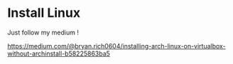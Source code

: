 # Install Linux

Just follow my medium !

https://medium.com/@bryan.rich0604/installing-arch-linux-on-virtualbox-without-archinstall-b58225863ba5
